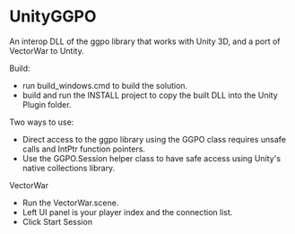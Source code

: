 # UnityGGPO

An interop DLL of the ggpo library that works with Unity 3D, and a port of VectorWar to Untity.

Build:
- run build_windows.cmd to build the solution.
- build and run the INSTALL project to copy the built DLL into the Unity Plugin folder.

Two ways to use:
- Direct access to the ggpo library using the GGPO class requires unsafe calls and IntPtr function pointers.
- Use the GGPO.Session helper class to have safe access using Unity's native collections library.

VectorWar
- Run the VectorWar.scene.
- Left UI panel is your player index and the connection list.
- Click Start Session
